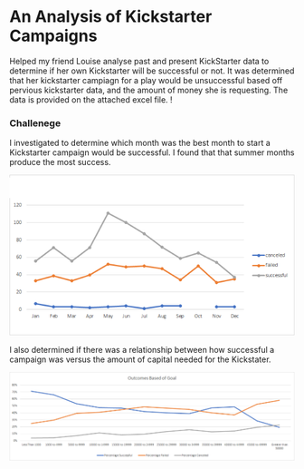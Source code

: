 # An Analysis of Kickstarter Campaigns
Helped my friend Louise analyse past and present KickStarter data to determine if her own Kickstarter will be successful or not.
It was determined that her kickstarter campiagn for a play would be unsuccessful based off pervious kickstarter data, and the amount of money she is requesting.
The data is provided on the attached excel file.
!
### Challenege
I investigated to determine which month was the best month to start a Kickstarter campaign would be successful. 
I found that that summer months produce the most success.

![best months](https://github.com/jugvirpabla/kickstarter-analysis/blob/master/Best%20month.png)

I also determined if there was a relationship between how successful a campaign was versus the amount of capital needed for the Kickstater. 

![Outcomes Based on Goal](https://github.com/jugvirpabla/kickstarter-analysis/blob/master/Outcomes%20Based%20on%20Goal.png)
